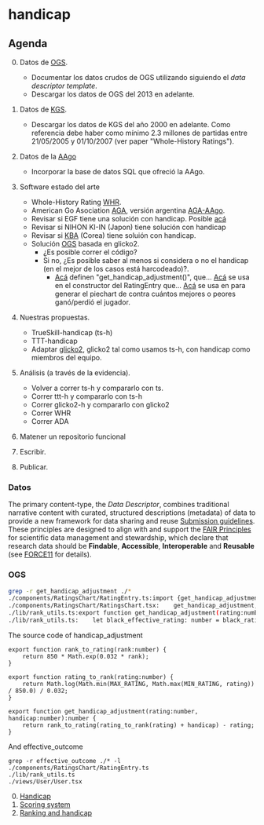 # handicap

## Agenda

0. Datos de [OGS](https://online-go.com/).
    - Documentar los datos crudos de OGS utilizando siguiendo el _data descriptor template_.
    - Descargar los datos de OGS del 2013 en adelante.

0. Datos de [KGS](https://www.gokgs.com/).
    - Descargar los datos de KGS del año 2000 en adelante. Como referencia debe haber como mínimo 2.3 millones de partidas entre 21/05/2005 y 01/10/2007 (ver paper "Whole-History Ratings").

0. Datos de la [AAgo](http://www.go.org.ar/)
    - Incorporar la base de datos SQL que ofreció la AAgo.

0. Software estado del arte
    - Whole-History Rating [WHR](https://pypi.org/project/whole-history-rating/). 
    - American Go Asociation [AGA](https://www.usgo.org/ratings), versión argentina [AGA-AAgo](https://github.com/elsantodel90/RAAGo/tree/master/original-AGA-rating-system/aago-rating-calculator).
    - Revisar si EGF tiene una solución con handicap. Posible [acá](https://github.com/oris/GoRatings)
    - Revisar si NIHON KI-IN (Japon) tiene solución con handicap
    - Revisar si [KBA](http://english.baduk.or.kr/sub03_04-1.htm) (Corea) tiene soluión con handicap.
    - Solución [OGS](https://forums.online-go.com/t/ogs-has-a-new-glicko-2-based-rating-system/13058) basada en glicko2. 
        - ¿Es posible correr el código?
        - Si no, ¿Es posible saber al menos si considera o no el handicap (en el mejor de los casos está harcodeado)?.  
            - [Acá](https://github.com/online-go/online-go.com/blob/8d5ffa47ccd2d59ef41454d6141183a9e6408ef9/src/lib/rank_utils.ts) definen "get_handicap_adjustment()", que... [Acá](https://github.com/online-go/online-go.com/blob/2ab4a2e291dd183cfc1d40d7d30d99beb31ca72a/src/components/RatingsChart/RatingEntry.ts) se usa en el constructor del RatingEntry que... [Acá](https://github.com/online-go/online-go.com/blob/978cc50179cc5b93e49a207693c72d2ccc5f148c/src/components/RatingsChart/RatingsChart.tsx) se usa en para generar el piechart de contra cuántos mejores o peores ganó/perdió el jugador.

0. Nuestras propuestas.
    - TrueSkill-handicap (ts-h) 
    - TTT-handicap
    - Adaptar [glicko2](https://github.com/sublee/glicko2), glicko2 tal como usamos ts-h, con handicap como miembros del equipo.

0. Análisis (a través de la evidencia).
    - Volver a correr ts-h y compararlo con ts.
    - Correr ttt-h y compararlo con ts-h
    - Correr glicko2-h y compararlo con glicko2 
    - Correr WHR
    - Correr ADA

0. Matener un repositorio funcional

0. Escribir.

0. Publicar.


### Datos

The primary content-type, the *Data Descriptor*, combines traditional narrative content with curated, structured descriptions (metadata) of data to provide a new framework for data sharing and reuse [Submission guidelines](https://www.nature.com/sdata/publish/submission-guidelines).
These principles are designed to align with and support the [FAIR Principles](https://www.nature.com/articles/sdata201618) for scientific data management and stewardship, which declare that research data should be **Findable**, **Accessible**, **Interoperable** and **Reusable** (see [FORCE11](https://www.force11.org/fairprinciples) for details).


### OGS


```bash
grep -r get_handicap_adjustment ./*
./components/RatingsChart/RatingEntry.ts:import {get_handicap_adjustment, effective_outcome, EffectiveOutcome} from 'rank_utils';
./components/RatingsChart/RatingsChart.tsx:    get_handicap_adjustment,
./lib/rank_utils.ts:export function get_handicap_adjustment(rating:number, handicap:number):number {
./lib/rank_utils.ts:    let black_effective_rating: number = black_rating + get_handicap_adjustment(black_rating, handicap);
```

The source code of handicap\_adjustment

```
export function rank_to_rating(rank:number) {
    return 850 * Math.exp(0.032 * rank);
}

export function rating_to_rank(rating:number) {
    return Math.log(Math.min(MAX_RATING, Math.max(MIN_RATING, rating)) / 850.0) / 0.032;
}

export function get_handicap_adjustment(rating:number, handicap:number):number {
    return rank_to_rating(rating_to_rank(rating) + handicap) - rating;
}
```

And effective_outcome

```
grep -r effective_outcome ./* -l
./components/RatingsChart/RatingEntry.ts
./lib/rank_utils.ts
./views/User/User.tsx
```

0. [Handicap](https://forums.online-go.com/t/does-handicap-affect-how-ranked-games-are-rated/13615)
0. [Scoring system](https://forums.online-go.com/t/scoring-system/17323/7)
0. [Ranking and handicap](https://forums.online-go.com/t/ranking-and-handicaps/17739)

